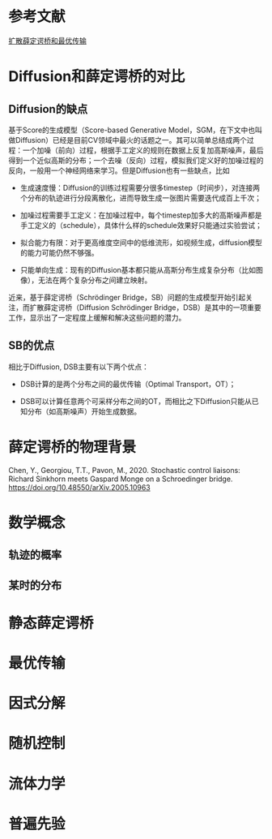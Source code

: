 # 参考文献

[扩散薛定谔桥和最优传输](https://zhuanlan.zhihu.com/p/690392523)

# Diffusion和薛定谔桥的对比

## Diffusion的缺点

基于Score的生成模型（Score-based Generative Model，SGM，在下文中也叫做Diffusion）已经是目前CV领域中最火的话题之一。其可以简单总结成两个过程：一个加噪（前向）过程，根据手工定义的规则在数据上反复加高斯噪声，最后得到一个近似高斯的分布；一个去噪（反向）过程，模拟我们定义好的加噪过程的反向，一般用一个神经网络来学习。但是Diffusion也有一些缺点，比如

- 生成速度慢：Diffusion的训练过程需要分很多timestep（时间步），对连接两个分布的轨迹进行分段离散化，进而导致生成一张图片需要迭代成百上千次；

- 加噪过程需要手工定义：在加噪过程中，每个timestep加多大的高斯噪声都是手工定义的（schedule），具体什么样的schedule效果好只能通过实验尝试；

- 拟合能力有限：对于更高维度空间中的低维流形，如视频生成，diffusion模型的能力可能仍然不够强。

- 只能单向生成：现有的Diffusion基本都只能从高斯分布生成复杂分布（比如图像），无法在两个复杂分布之间建立映射。

近来，基于薛定谔桥（Schrödinger Bridge，SB）问题的生成模型开始引起关注，而扩散薛定谔桥（Diffusion Schrödinger Bridge，DSB）是其中的一项重要工作，显示出了一定程度上缓解和解决这些问题的潜力。

## SB的优点

相比于Diffusion, DSB主要有以下两个优点：

- DSB计算的是两个分布之间的最优传输（Optimal Transport，OT）；

- DSB可以计算任意两个可采样分布之间的OT，而相比之下Diffusion只能从已知分布（如高斯噪声）开始生成数据。

# 薛定谔桥的物理背景

Chen, Y., Georgiou, T.T., Pavon, M., 2020. Stochastic control liaisons: Richard Sinkhorn meets Gaspard Monge on a Schroedinger bridge. https://doi.org/10.48550/arXiv.2005.10963



# 数学概念

## 轨迹的概率

## 某时的分布

# 静态薛定谔桥

# 最优传输

# 因式分解

# 随机控制

# 流体力学

# 普遍先验


